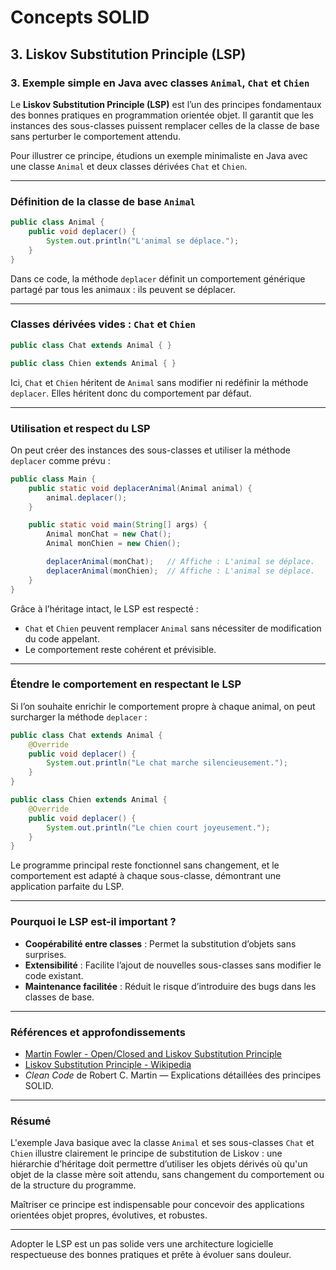 # Concepts SOLID

## 3. Liskov Substitution Principle (LSP)

### 3. Exemple simple en Java avec classes `Animal`, `Chat` et `Chien`

Le **Liskov Substitution Principle (LSP)** est l’un des principes fondamentaux des bonnes pratiques en programmation orientée objet. Il garantit que les instances des sous-classes puissent remplacer celles de la classe de base sans perturber le comportement attendu.

Pour illustrer ce principe, étudions un exemple minimaliste en Java avec une classe `Animal` et deux classes dérivées `Chat` et `Chien`.

---

### Définition de la classe de base `Animal`

```java
public class Animal {
    public void deplacer() {
        System.out.println("L'animal se déplace.");
    }
}
```

Dans ce code, la méthode `deplacer` définit un comportement générique partagé par tous les animaux : ils peuvent se déplacer.

---

### Classes dérivées vides : `Chat` et `Chien`

```java
public class Chat extends Animal { }

public class Chien extends Animal { }
```

Ici, `Chat` et `Chien` héritent de `Animal` sans modifier ni redéfinir la méthode `deplacer`. Elles héritent donc du comportement par défaut.

---

### Utilisation et respect du LSP

On peut créer des instances des sous-classes et utiliser la méthode `deplacer` comme prévu :

```java
public class Main {
    public static void deplacerAnimal(Animal animal) {
        animal.deplacer();
    }

    public static void main(String[] args) {
        Animal monChat = new Chat();
        Animal monChien = new Chien();

        deplacerAnimal(monChat);   // Affiche : L'animal se déplace.
        deplacerAnimal(monChien);  // Affiche : L'animal se déplace.
    }
}
```

Grâce à l’héritage intact, le LSP est respecté :

- `Chat` et `Chien` peuvent remplacer `Animal` sans nécessiter de modification du code appelant.
- Le comportement reste cohérent et prévisible.

---

### Étendre le comportement en respectant le LSP

Si l’on souhaite enrichir le comportement propre à chaque animal, on peut surcharger la méthode `deplacer` :

```java
public class Chat extends Animal {
    @Override
    public void deplacer() {
        System.out.println("Le chat marche silencieusement.");
    }
}

public class Chien extends Animal {
    @Override
    public void deplacer() {
        System.out.println("Le chien court joyeusement.");
    }
}
```

Le programme principal reste fonctionnel sans changement, et le comportement est adapté à chaque sous-classe, démontrant une application parfaite du LSP.

---

### Pourquoi le LSP est-il important ?

- **Coopérabilité entre classes** : Permet la substitution d’objets sans surprises.
- **Extensibilité** : Facilite l’ajout de nouvelles sous-classes sans modifier le code existant.
- **Maintenance facilitée** : Réduit le risque d’introduire des bugs dans les classes de base.

---

### Références et approfondissements

- [Martin Fowler - Open/Closed and Liskov Substitution Principle](https://martinfowler.com/bliki/LiskovSubstitutionPrinciple.html)  
- [Liskov Substitution Principle - Wikipedia](https://fr.wikipedia.org/wiki/Principe_de_substitution_de_Liskov)  
- *Clean Code* de Robert C. Martin — Explications détaillées des principes SOLID.

---

### Résumé

L'exemple Java basique avec la classe `Animal` et ses sous-classes `Chat` et `Chien` illustre clairement le principe de substitution de Liskov : une hiérarchie d’héritage doit permettre d’utiliser les objets dérivés où qu'un objet de la classe mère soit attendu, sans changement du comportement ou de la structure du programme.

Maîtriser ce principe est indispensable pour concevoir des applications orientées objet propres, évolutives, et robustes.

---

Adopter le LSP est un pas solide vers une architecture logicielle respectueuse des bonnes pratiques et prête à évoluer sans douleur.